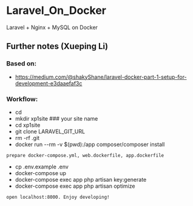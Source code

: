 # Laravel_On_Docker
Laravel + Nginx + MySQL on Docker 

## Further notes (Xueping Li)
### Based on:
- https://medium.com/@shakyShane/laravel-docker-part-1-setup-for-development-e3daaefaf3c

### Workflow:

* cd
* mkdir xp1site ### your site name
* cd xp1site
* git clone LARAVEL_GIT_URL
* rm -rf .git
* docker run --rm -v $(pwd):/app composer/composer install
``` 
prepare docker-compose.yml, web.dockerfile, app.dockerfile 
```
* cp .env.example .env
* docker-compose up
* docker-compose exec app php artisan key:generate
* docker-compose exec app php artisan optimize
``` 
open localhost:8000. Enjoy developing! 
```
